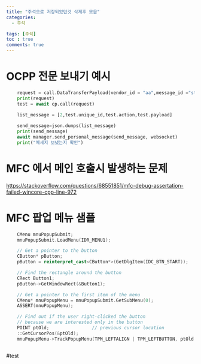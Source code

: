 ```yaml
---
title: "주석으로 저장되었던것 삭제후 모음"
categories:
  - 주석

tags: [주석]
toc : true
comments: true
---
```

# OCPP 전문 보내기 예시
```python
    request = call.DataTransferPayload(vendor_id = "aa",message_id ="str",data = "str")
    print(request)
    test = await cp.call(request)

    list_message = [2,test.unique_id,test.action,test.payload]
            
    send_message=json.dumps(list_message)
    print(send_message)    
    await manager.send_personal_message(send_message, websocket)
    print("메세지 보냈는지 확인")
```

# MFC 에서 메인 호출시 발생하는 문제


https://stackoverflow.com/questions/68551851/mfc-debug-assertation-failed-wincore-cpp-line-972


# MFC 팝업 메뉴 샘플

```cpp
	CMenu mnuPopupSubmit;
	mnuPopupSubmit.LoadMenu(IDR_MENU1);

	// Get a pointer to the button
	CButton* pButton;
	pButton = reinterpret_cast<CButton*>(GetDlgItem(IDC_BTN_START));

	// Find the rectangle around the button
	CRect Button1;
	pButton->GetWindowRect(&Button1);

	// Get a pointer to the first item of the menu
	CMenu* mnuPopupMenu = mnuPopupSubmit.GetSubMenu(0);
	ASSERT(mnuPopupMenu);

	// Find out if the user right-clicked the button
	// because we are interested only in the button
	POINT ptOld;                // previous cursor location 
	::GetCursorPos(&ptOld);
	mnuPopupMenu->TrackPopupMenu(TPM_LEFTALIGN | TPM_LEFTBUTTON, ptOld.x, ptOld.y, this);



```

#test